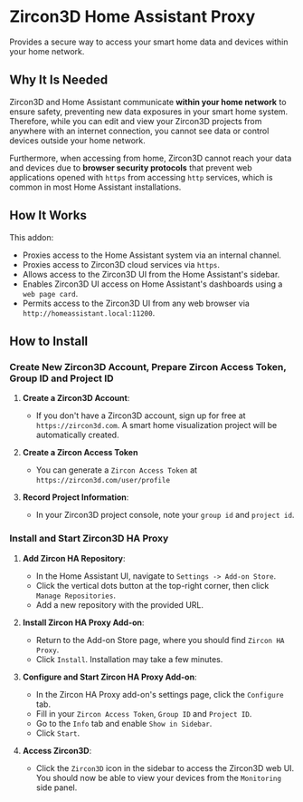 # Zircon3D Home Assistant Proxy

Provides a secure way to access your smart home data and devices within your home network.

## Why It Is Needed

Zircon3D and Home Assistant communicate **within your home network** to ensure safety, preventing new data exposures in your smart home system. Therefore, while you can edit and view your Zircon3D projects from anywhere with an internet connection, you cannot see data or control devices outside your home network.

Furthermore, when accessing from home, Zircon3D cannot reach your data and devices due to **browser security protocols** that prevent web applications opened with `https` from accessing `http` services, which is common in most Home Assistant installations. 

## How It Works

This addon:
- Proxies access to the Home Assistant system via an internal channel.
- Proxies access to Zircon3D cloud services via `https`.
- Allows access to the Zircon3D UI from the Home Assistant's sidebar.
- Enables Zircon3D UI access on Home Assistant's dashboards using a `web page card`.
- Permits access to the Zircon3D UI from any web browser via `http://homeassistant.local:11200`.

## How to Install

### Create New Zircon3D Account, Prepare Zircon Access Token, Group ID and Project ID

1. **Create a Zircon3D Account**:
   - If you don't have a Zircon3D account, sign up for free at `https://zircon3d.com`. A smart home visualization project will be automatically created.

2. **Create a Zircon Access Token**
   -  You can generate a `Zircon Access Token` at `https://zircon3d.com/user/profile`

3. **Record Project Information**:
   - In your Zircon3D project console, note your `group id` and `project id`.

### Install and Start Zircon3D HA Proxy

1. **Add Zircon HA Repository**:
   - In the Home Assistant UI, navigate to `Settings -> Add-on Store`.
   - Click the vertical dots button at the top-right corner, then click `Manage Repositories`.
   - Add a new repository with the provided URL.

2. **Install Zircon HA Proxy Add-on**:
   - Return to the Add-on Store page, where you should find `Zircon HA Proxy`.
   - Click `Install`. Installation may take a few minutes.

3. **Configure and Start Zircon HA Proxy Add-on**:
   - In the Zircon HA Proxy add-on's settings page, click the `Configure` tab.
   - Fill in your `Zircon Access Token`, `Group ID` and `Project ID`.
   - Go to the `Info` tab and enable `Show in Sidebar`.
   - Click `Start`.

4. **Access Zircon3D**:
   - Click the `Zircon3D` icon in the sidebar to access the Zircon3D web UI. You should now be able to view your devices from the `Monitoring` side panel.
